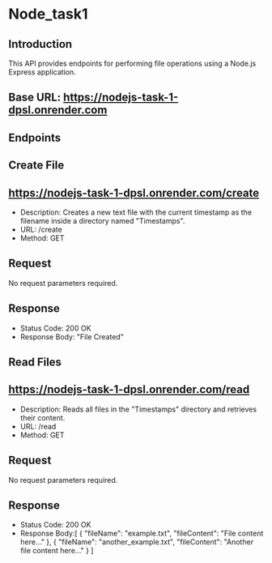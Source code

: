 # Node_task1
## Introduction 

This API provides endpoints for performing file operations using a Node.js Express application.
## Base URL: https://nodejs-task-1-dpsl.onrender.com

## Endpoints

## Create File

## https://nodejs-task-1-dpsl.onrender.com/create

 - Description: Creates a new text file with the current timestamp as the filename inside a directory named "Timestamps".
 - URL: /create
 - Method: GET

## Request

No request parameters required.

## Response

 - Status Code: 200 OK
 - Response Body: "File Created"

## Read Files

## https://nodejs-task-1-dpsl.onrender.com/read

 - Description: Reads all files in the "Timestamps" directory and retrieves their content.
 - URL: /read
 - Method: GET

## Request

 No request parameters required.

## Response
 
 - Status Code: 200 OK
 - Response Body:[
  {
  "fileName": "example.txt",
  "fileContent": "File content here..."
  },
  {
  "fileName": "another_example.txt",
  "fileContent": "Another file content here..."
  }
  ]












